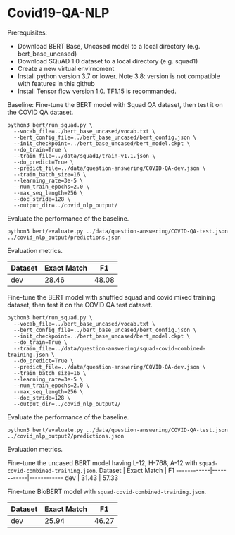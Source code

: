 # Covid19-QA-NLP

Prerequisites:

* Download BERT Base, Uncased model to a local directory (e.g. bert_base_uncased)
* Download SQuAD 1.0 dataset to a local directory (e.g. squad1)
* Create a new virtual envirnoment
* Install python version 3.7 or lower. Note 3.8: version is not compatible with features in this github 
* Install Tensor flow version 1.0. TF1.15 is recommanded.

Baseline: Fine-tune the BERT model with Squad QA dataset, then test it on the COVID QA dataset.
```
python3 bert/run_squad.py \
  --vocab_file=../bert_base_uncased/vocab.txt \
  --bert_config_file=../bert_base_uncased/bert_config.json \
  --init_checkpoint=../bert_base_uncased/bert_model.ckpt \
  --do_train=True \
  --train_file=../data/squad1/train-v1.1.json \
  --do_predict=True \
  --predict_file=../data/question-answering/COVID-QA-dev.json \
  --train_batch_size=16 \
  --learning_rate=3e-5 \
  --num_train_epochs=2.0 \
  --max_seq_length=256 \
  --doc_stride=128 \
  --output_dir=../covid_nlp_output/
```

Evaluate the performance of the baseline.
```
python3 bert/evaluate.py ../data/question-answering/COVID-QA-test.json ../covid_nlp_output/predictions.json
```
Evaluation metrics.

Dataset | Exact Match | F1
------------|------------|------------
dev | 28.46 | 48.08

Fine-tune the BERT model with shuffled squad and covid mixed training dataset, then test it on the COVID QA test dataset.
```
python3 bert/run_squad.py \
  --vocab_file=../bert_base_uncased/vocab.txt \
  --bert_config_file=../bert_base_uncased/bert_config.json \
  --init_checkpoint=../bert_base_uncased/bert_model.ckpt \
  --do_train=True \
  --train_file=../data/question-answering/squad-covid-combined-training.json \
  --do_predict=True \
  --predict_file=../data/question-answering/COVID-QA-dev.json \
  --train_batch_size=16 \
  --learning_rate=3e-5 \
  --num_train_epochs=2.0 \
  --max_seq_length=256 \
  --doc_stride=128 \
  --output_dir=../covid_nlp_output2/
```

Evaluate the performance of the baseline.
```
python3 bert/evaluate.py ../data/question-answering/COVID-QA-test.json ../covid_nlp_output2/predictions.json
```
Evaluation metrics.

Fine-tune the uncased BERT model having L-12, H-768, A-12  with `squad-covid-combined-training.json`.
Dataset | Exact Match | F1
------------|------------|------------
dev | 31.43 | 57.33


Fine-tune BioBERT model with `squad-covid-combined-training.json`.

Dataset | Exact Match | F1
------------|------------|------------
dev | 25.94 | 46.27


